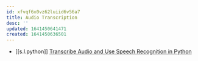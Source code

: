 ```yaml
---
id: xfvqf6x0vz62luiid6v56a7
title: Audio Transcription
desc: ''
updated: 1641450641471
created: 1641450636501
---
```



- [[s.l.python]] [Transcribe Audio and Use Speech Recognition in Python](https://youtu.be/L0N2Ve9vhPk)
